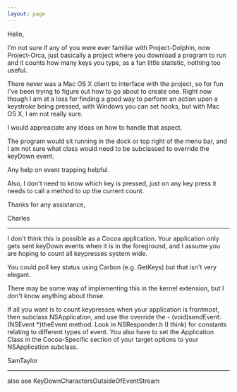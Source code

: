```yaml
---
layout: page
---
```


Hello,
 
 I'm not sure if any of you were ever familiar with Project-Dolphin, now Project-Orca, just basically a project where you download a program to run and it counts how many keys you type, as a fun little statistic, nothing too useful.
 
 There never was a Mac OS X client to interface with the project, so for fun I've been trying to figure out how to go about to create one.  Right now though I am at a loss for finding a good way to perform an action upon a keystroke being pressed, with Windows you can set hooks, but with Mac OS X, I am not really sure.
 
 I would appreaciate any ideas on how to handle that aspect.

The program would sit running in the dock or top right of the menu bar, and I am not sure what class would need to be subclassed to override the keyDown event.

Any help on event trapping helpful.

Also, I don't need to know which key is pressed, just on any key press it needs to call a method to up the current count.
 
 Thanks for any assistance,
 
 Charles

----

I don't think this is possible as a Cocoa application. Your application only gets sent keyDown events when it is in the foreground, and I assume you are hoping to count all keypresses system wide.

You could poll key status using Carbon (e.g. GetKeys) but that isn't very elegant.

There may be some way of implementing this in the kernel extension, but I don't know anything about those.

If all you want is to count keypresses when your application is frontmost, then subclass NSApplication, and use the override the  - (void)sendEvent:(NSEvent *)theEvent  method. Look in NSResponder.h (I think) for constants relating to different types of event. You also have to set the Application Class in the Cocoa-Specific section of your target options to your NSApplication subclass.

SamTaylor

----

also see KeyDownCharactersOutsideOfEventStream
